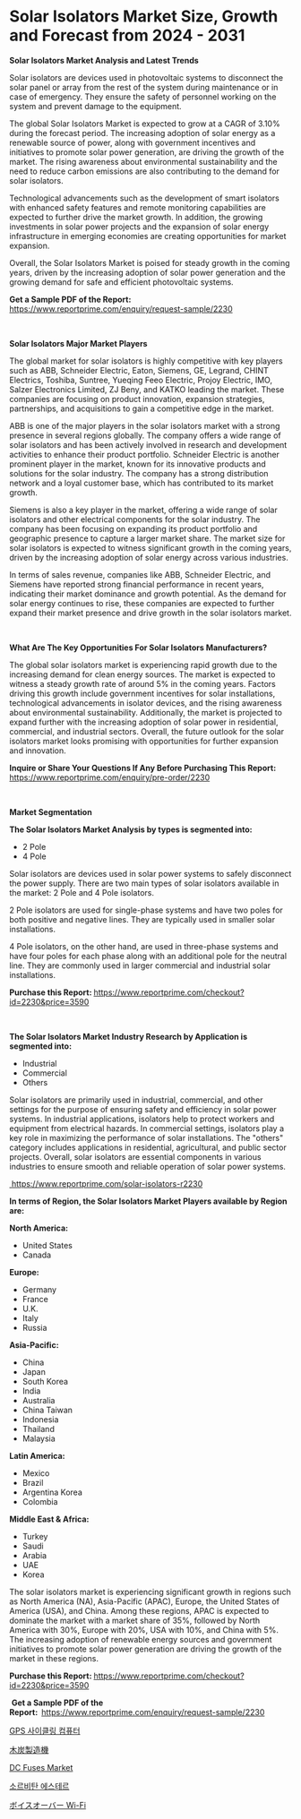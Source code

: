 <p><h1>Solar Isolators Market Size, Growth and Forecast from 2024 - 2031</h1></p><p><strong>Solar Isolators Market Analysis and Latest Trends</strong></p>
<p><p>Solar isolators are devices used in photovoltaic systems to disconnect the solar panel or array from the rest of the system during maintenance or in case of emergency. They ensure the safety of personnel working on the system and prevent damage to the equipment.</p><p>The global Solar Isolators Market is expected to grow at a CAGR of 3.10% during the forecast period. The increasing adoption of solar energy as a renewable source of power, along with government incentives and initiatives to promote solar power generation, are driving the growth of the market. The rising awareness about environmental sustainability and the need to reduce carbon emissions are also contributing to the demand for solar isolators.</p><p>Technological advancements such as the development of smart isolators with enhanced safety features and remote monitoring capabilities are expected to further drive the market growth. In addition, the growing investments in solar power projects and the expansion of solar energy infrastructure in emerging economies are creating opportunities for market expansion.</p><p>Overall, the Solar Isolators Market is poised for steady growth in the coming years, driven by the increasing adoption of solar power generation and the growing demand for safe and efficient photovoltaic systems.</p></p>
<p><strong>Get a Sample PDF of the Report:&nbsp;</strong> <a href="https://www.reportprime.com/enquiry/request-sample/2230">https://www.reportprime.com/enquiry/request-sample/2230</a></p>
<p>&nbsp;</p>
<p><strong>Solar Isolators Major Market Players</strong></p>
<p><p>The global market for solar isolators is highly competitive with key players such as ABB, Schneider Electric, Eaton, Siemens, GE, Legrand, CHINT Electrics, Toshiba, Suntree, Yueqing Feeo Electric, Projoy Electric, IMO, Salzer Electronics Limited, ZJ Beny, and KATKO leading the market. These companies are focusing on product innovation, expansion strategies, partnerships, and acquisitions to gain a competitive edge in the market.</p><p>ABB is one of the major players in the solar isolators market with a strong presence in several regions globally. The company offers a wide range of solar isolators and has been actively involved in research and development activities to enhance their product portfolio. Schneider Electric is another prominent player in the market, known for its innovative products and solutions for the solar industry. The company has a strong distribution network and a loyal customer base, which has contributed to its market growth.</p><p>Siemens is also a key player in the market, offering a wide range of solar isolators and other electrical components for the solar industry. The company has been focusing on expanding its product portfolio and geographic presence to capture a larger market share. The market size for solar isolators is expected to witness significant growth in the coming years, driven by the increasing adoption of solar energy across various industries.</p><p>In terms of sales revenue, companies like ABB, Schneider Electric, and Siemens have reported strong financial performance in recent years, indicating their market dominance and growth potential. As the demand for solar energy continues to rise, these companies are expected to further expand their market presence and drive growth in the solar isolators market.</p></p>
<p>&nbsp;</p>
<p><strong>What Are The Key Opportunities For Solar Isolators Manufacturers?</strong></p>
<p><p>The global solar isolators market is experiencing rapid growth due to the increasing demand for clean energy sources. The market is expected to witness a steady growth rate of around 5% in the coming years. Factors driving this growth include government incentives for solar installations, technological advancements in isolator devices, and the rising awareness about environmental sustainability. Additionally, the market is projected to expand further with the increasing adoption of solar power in residential, commercial, and industrial sectors. Overall, the future outlook for the solar isolators market looks promising with opportunities for further expansion and innovation.</p></p>
<p><strong>Inquire or Share Your Questions If Any Before Purchasing This Report:</strong> <a href="https://www.reportprime.com/enquiry/pre-order/2230">https://www.reportprime.com/enquiry/pre-order/2230</a></p>
<p>&nbsp;</p>
<p><strong>Market Segmentation</strong></p>
<p><strong>The Solar Isolators Market Analysis by types is segmented into:</strong></p>
<p><ul><li>2 Pole</li><li>4 Pole</li></ul></p>
<p><p>Solar isolators are devices used in solar power systems to safely disconnect the power supply. There are two main types of solar isolators available in the market: 2 Pole and 4 Pole isolators. </p><p>2 Pole isolators are used for single-phase systems and have two poles for both positive and negative lines. They are typically used in smaller solar installations. </p><p>4 Pole isolators, on the other hand, are used in three-phase systems and have four poles for each phase along with an additional pole for the neutral line. They are commonly used in larger commercial and industrial solar installations.</p></p>
<p><strong>Purchase this Report:&nbsp;</strong><a href="https://www.reportprime.com/checkout?id=2230&price=3590">https://www.reportprime.com/checkout?id=2230&price=3590</a></p>
<p>&nbsp;</p>
<p><strong>The Solar Isolators Market Industry Research by Application is segmented into:</strong></p>
<p><ul><li>Industrial</li><li>Commercial</li><li>Others</li></ul></p>
<p><p>Solar isolators are primarily used in industrial, commercial, and other settings for the purpose of ensuring safety and efficiency in solar power systems. In industrial applications, isolators help to protect workers and equipment from electrical hazards. In commercial settings, isolators play a key role in maximizing the performance of solar installations. The "others" category includes applications in residential, agricultural, and public sector projects. Overall, solar isolators are essential components in various industries to ensure smooth and reliable operation of solar power systems.</p></p>
<p><a href="https://www.reportprime.com/solar-isolators-r2230">&nbsp;https://www.reportprime.com/solar-isolators-r2230</a></p>
<p><strong>In terms of Region, the Solar Isolators Market Players available by Region are:</strong></p>
<p>
    <p> <strong> North America: </strong>
        <ul>
            <li>United States</li>
            <li>Canada</li>
        </ul>
        </p> 
    <p> <strong> Europe: </strong>
        <ul>
            <li>Germany</li>
            <li>France</li>
            <li>U.K.</li>
            <li>Italy</li>
            <li>Russia</li>
        </ul>
        </p> 
    <p> <strong> Asia-Pacific: </strong>
        <ul>
            <li>China</li>
            <li>Japan</li>
            <li>South Korea</li>
            <li>India</li>
            <li>Australia</li>
            <li>China Taiwan</li>
            <li>Indonesia</li>
            <li>Thailand</li>
            <li>Malaysia</li>
        </ul>
        </p> 
    <p> <strong> Latin America: </strong>
        <ul>
            <li>Mexico</li>
            <li>Brazil</li>
            <li>Argentina Korea</li>
            <li>Colombia</li>
        </ul>
        </p> 
    <p> <strong> Middle East & Africa: </strong>
        <ul>
            <li>Turkey</li>
            <li>Saudi</li>
            <li>Arabia</li>
            <li>UAE</li>
            <li>Korea</li>
        </ul>
    </p>
    </p>
<p><p>The solar isolators market is experiencing significant growth in regions such as North America (NA), Asia-Pacific (APAC), Europe, the United States of America (USA), and China. Among these regions, APAC is expected to dominate the market with a market share of 35%, followed by North America with 30%, Europe with 20%, USA with 10%, and China with 5%. The increasing adoption of renewable energy sources and government initiatives to promote solar power generation are driving the growth of the market in these regions.</p></p>
<p><strong>Purchase this Report: </strong><a href="https://www.reportprime.com/checkout?id=2230&price=3590">https://www.reportprime.com/checkout?id=2230&price=3590</a></p>
<p>&nbsp;<strong>Get a Sample PDF of the Report:&nbsp;&nbsp;</strong><a href="https://www.reportprime.com/enquiry/request-sample/2230">https://www.reportprime.com/enquiry/request-sample/2230</a></p>
<p><strong></strong></p>
<p><p><a href="https://medium.com/@joananitzsche/%EC%9E%90%EC%A0%84%EA%B1%B0-gps-%EC%BB%B4%ED%93%A8%ED%84%B0-%EC%8B%9C%EC%9E%A5-%EC%A0%84%EB%A7%9D-%EC%82%B0%EC%97%85-%EA%B0%9C%EC%9A%94-%EB%B0%8F-%EC%98%88%EC%B8%A1-2024%EB%85%84%EB%B6%80%ED%84%B0-2031%EB%85%84%EA%B9%8C%EC%A7%80-5312ad881dc6">GPS 사이클링 컴퓨터</a></p><p><a href="https://medium.com/@munroco657/%E6%9C%A8%E7%82%AD%E8%A3%BD%E9%80%A0%E6%A9%9F%E3%81%AE%E5%B8%82%E5%A0%B4%E8%AA%BF%E6%9F%BB%E3%83%AC%E3%83%9D%E3%83%BC%E3%83%88-%E3%81%9D%E3%81%AE%E6%AD%B4%E5%8F%B2%E3%81%A82024%E5%B9%B4%E3%81%8B%E3%82%892031%E5%B9%B4%E3%81%BE%E3%81%A7%E3%81%AE%E4%BA%88%E6%B8%AC-e56e4cefd16f">木炭製造機</a></p><p><a href="https://github.com/ruddyyedelwadw/Market-Research-Report-List-2/blob/main/dc-fuses-market.md">DC Fuses Market</a></p><p><a href="https://medium.com/@achimcoteanu1/%EC%86%94%EB%B9%84%ED%83%84-%EC%97%90%EC%8A%A4%ED%85%8C%EB%A5%B4-%EC%8B%9C%EC%9E%A5-%EC%9C%A0%ED%98%95-%EC%9D%91%EC%9A%A9-%EB%B0%8F-%EC%A7%80%EB%A6%AC%EB%B3%84-%EC%A2%85%ED%95%A9-%ED%8F%89%EA%B0%80-51f687b0b895">소르비탄 에스테르</a></p><p><a href="https://github.com/leigh4852023/Market-Research-Report-List-1/blob/main/395848672119.md">ボイスオーバー Wi-Fi</a></p></p>